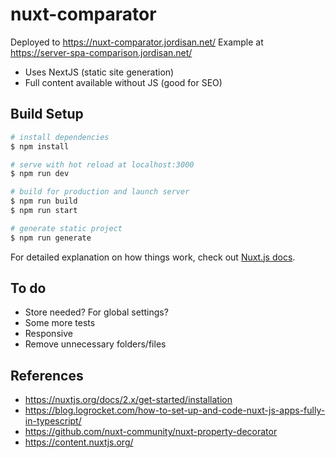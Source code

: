 # nuxt-comparator

Deployed to https://nuxt-comparator.jordisan.net/
Example at https://server-spa-comparison.jordisan.net/

- Uses NextJS (static site generation)
- Full content available without JS (good for SEO)

## Build Setup

```bash
# install dependencies
$ npm install

# serve with hot reload at localhost:3000
$ npm run dev

# build for production and launch server
$ npm run build
$ npm run start

# generate static project
$ npm run generate
```

For detailed explanation on how things work, check out [Nuxt.js docs](https://nuxtjs.org).

## To do

- Store needed? For global settings?
- Some more tests
- Responsive
- Remove unnecessary folders/files

## References

- https://nuxtjs.org/docs/2.x/get-started/installation
- https://blog.logrocket.com/how-to-set-up-and-code-nuxt-js-apps-fully-in-typescript/
- https://github.com/nuxt-community/nuxt-property-decorator
- https://content.nuxtjs.org/
